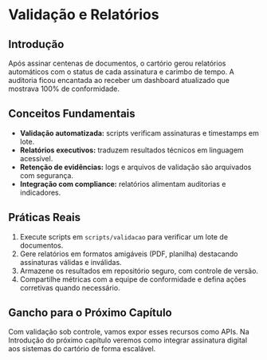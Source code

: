 # Validação e Relatórios

## Introdução

Após assinar centenas de documentos, o cartório gerou relatórios automáticos com o status de cada assinatura e carimbo de tempo. A auditoria ficou encantada ao receber um dashboard atualizado que mostrava 100% de conformidade.

## Conceitos Fundamentais

- **Validação automatizada:** scripts verificam assinaturas e timestamps em lote.
- **Relatórios executivos:** traduzem resultados técnicos em linguagem acessível.
- **Retenção de evidências:** logs e arquivos de validação são arquivados com segurança.
- **Integração com compliance:** relatórios alimentam auditorias e indicadores.

## Práticas Reais

1. Execute scripts em `scripts/validacao` para verificar um lote de documentos.
2. Gere relatórios em formatos amigáveis (PDF, planilha) destacando assinaturas válidas e inválidas.
3. Armazene os resultados em repositório seguro, com controle de versão.
4. Compartilhe métricas com a equipe de conformidade e defina ações corretivas quando necessário.

## Gancho para o Próximo Capítulo

Com validação sob controle, vamos expor esses recursos como APIs. Na Introdução do próximo capítulo veremos como integrar assinatura digital aos sistemas do cartório de forma escalável.
